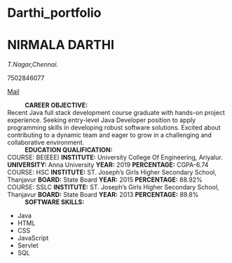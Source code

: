 # Darthi_portfolio
<html>
  <h1>
    NIRMALA DARTHI
  </h1>
  <address>
    T.Nagar,Chennai.
  </address>
  <p>7502846077</p>
  <a href="mailto:nirmaladarthi8@gmail.com">Mail</a>
    <body>
      <div id="basic">
        <dl>
          <dd>
            <b>CAREER OBJECTIVE:</b>
              <dt>
                Recent Java full stack development course graduate with hands-on project experience.
Seeking entry-level Java Developer position to apply programming skills in developing robust
software solutions. Excited about contributing to a dynamic team and eager to grow in a
challenging and collaborative environment.
              </dt>
          </dd>
          <dd>
            <b>EDUCATION QUALIFICATION:</b>
            <dt>
              COURSE: BE(EEE)
<b>INSTITUTE:</b> University College Of Engineering, Ariyalur.
<b>UNIVERSITY:</b> Anna University
<b>YEAR:</b> 2019
<b>PERCENTAGE:</b> CGPA-6.74
            </dt>
          <dt>
            COURSE: HSC
<b>INSTITUTE:</b> ST. Joseph’s Girls Higher Secondary School, Thanjavur
<b>BOARD:</b> State Board
<b>YEAR:</b> 2015
<b>PERCENTAGE:</b> 88.92%
          </dt>
          <dt>
            COURSE: SSLC
<b>INSTITUTE:</b> ST. Joseph’s Girls Higher Secondary School, Thanjavur
<b>BOARD:</b> State Board
<b>YEAR:</b> 2013
<b>PERCENTAGE:</b> 89.8%
          </dt>
          </dd>
      <dd>
        <b>SOFTWARE SKILLS:</b>
        <dt>
          <ul type="bullet">
            <li>Java</li>
            <li>HTML</li>
            <li>CSS</li>
            <li>JavaScript</li>
            <li>Servlet</li>
            <li>SQL</li>
          </ul>
        </dt>
      </dd>
        </dl>
      </div>
    </body>
</html>
